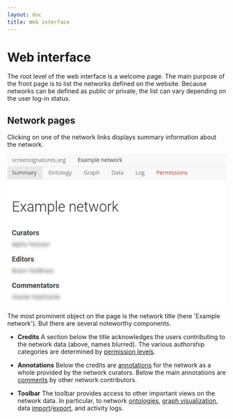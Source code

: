 ```yaml
---
layout: doc
title: Web interface
---
```


# Web interface

The root level of the web interface is a welcome page. The main purpose of the front page is to list the networks defined on the website. Because networks can be defined as public or private, the list can vary depending on the user log-in status. 


## Network pages

Clicking on one of the network links displays summary information about the network. 

![Network summary page](img/summary.jpg)

The most prominent object on the page is the network title (here 'Example network'). But there are several noteworthy components. 

 - **Credits** A section below the title acknowledges the users contributing to the network data (above, names blurred). The various authorship categories are determined by [permission levels](permissions.html).

 - **Annotations** Below the credits are [annotations](annotations.html) for the network as a whole provided by the network curators. Below the main annotations are [comments](commenting.html) by other network contributors.

 - **Toolbar** The toolbar provides access to other important views on the network data. In particular, to network [ontologies](ontologies.html), [graph visualization](graphs.html), data [import](dataimport.html)/[export](dataexport.html), and activity logs.

